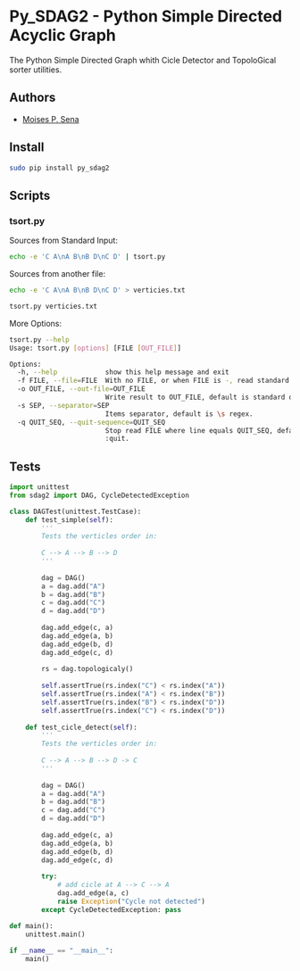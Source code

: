 # Py_SDAG2 - Python Simple Directed Acyclic Graph

The Python Simple Directed Graph whith Cicle Detector and TopoloGical sorter utilities.

## Authors
- [Moises P. Sena](http://moisespsena.com)

## Install

```bash
sudo pip install py_sdag2
```

## Scripts

### tsort.py

Sources from Standard Input:

```bash
echo -e 'C A\nA B\nB D\nC D' | tsort.py
```

Sources from another file:

```bash
echo -e 'C A\nA B\nB D\nC D' > verticies.txt
```

```bash
tsort.py verticies.txt
```

More Options:

```bash
tsort.py --help
Usage: tsort.py [options] [FILE [OUT_FILE]]

Options:
  -h, --help            show this help message and exit
  -f FILE, --file=FILE  With no FILE, or when FILE is -, read standard input.
  -o OUT_FILE, --out-file=OUT_FILE
                        Write result to OUT_FILE, default is standard output.
  -s SEP, --separator=SEP
                        Items separator, default is \s regex.
  -q QUIT_SEQ, --quit-sequence=QUIT_SEQ
                        Stop read FILE where line equals QUIT_SEQ, default is
                        :quit.
```

## Tests

```python
import unittest
from sdag2 import DAG, CycleDetectedException

class DAGTest(unittest.TestCase):    
    def test_simple(self):
        '''
        Tests the verticles order in:
        
        C --> A --> B --> D
        '''
        
        dag = DAG()
        a = dag.add("A")
        b = dag.add("B")
        c = dag.add("C")
        d = dag.add("D")
        
        dag.add_edge(c, a)
        dag.add_edge(a, b)
        dag.add_edge(b, d)
        dag.add_edge(c, d)
        
        rs = dag.topologicaly()
        
        self.assertTrue(rs.index("C") < rs.index("A"))
        self.assertTrue(rs.index("A") < rs.index("B"))
        self.assertTrue(rs.index("B") < rs.index("D"))
        self.assertTrue(rs.index("C") < rs.index("D"))
        
    def test_cicle_detect(self):
        '''
        Tests the verticles order in:
        
        C --> A --> B --> D -> C
        '''
        
        dag = DAG()
        a = dag.add("A")
        b = dag.add("B")
        c = dag.add("C")
        d = dag.add("D")
        
        dag.add_edge(c, a)
        dag.add_edge(a, b)
        dag.add_edge(b, d)
        dag.add_edge(c, d)
        
        try:
            # add cicle at A --> C --> A
            dag.add_edge(a, c)
            raise Exception("Cycle not detected")
        except CycleDetectedException: pass

def main():
    unittest.main()
    
if __name__ == "__main__":
    main()
```